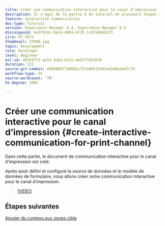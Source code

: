 ```yaml
---
title: Créer une communication interactive pour le canal d’impression
description: Il s’agit de la partie 6 du tutoriel en plusieurs étapes sur la création de votre premier document de communication interactive pour le canal d’impression. Dans cette partie, le document de communication interactive pour le canal d’impression est créé.
feature: Interactive Communication
doc-type: Tutorial
version: Experience Manager 6.4, Experience Manager 6.5
discoiquuid: 6e3f9c8c-8ec4-4084-bf35-1c97a5b463f1
jira: KT-5972
thumbnail: 37888.jpg
topic: Development
role: Developer
level: Beginner
exl-id: d4355f72-aefa-4ab3-ba7e-ebd7f7b536f0
duration: 122
source-git-commit: 03b68057748892c757e0b5315d3a41d0a2e4fc79
workflow-type: ht
source-wordcount: '79'
ht-degree: 100%

---
```


# Créer une communication interactive pour le canal d’impression {#create-interactive-communication-for-print-channel}

Dans cette partie, le document de communication interactive pour le canal d’impression est créé.

Après avoir défini et configuré la source de données et le modèle de données de formulaire, nous allons créer notre communication interactive pour le canal d’impression.

>[!VIDEO](https://video.tv.adobe.com/v/37888?quality=12&learn=on)

## Étapes suivantes

[Ajouter du contenu aux zones cible](./add-content-to-target-areas.md)

